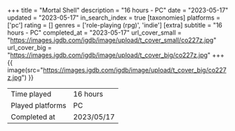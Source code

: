 +++
title = "Mortal Shell"
description = "16 hours - PC"
date = "2023-05-17"
updated = "2023-05-17"
in_search_index = true
[taxonomies]
platforms = ['pc']
rating = []
genres = ['role-playing (rpg)', 'indie']
[extra]
subtitle = "16 hours - PC"
completed_at = "2023-05-17"
url_cover_small = "https://images.igdb.com/igdb/image/upload/t_cover_small/co227z.jpg"
url_cover_big = "https://images.igdb.com/igdb/image/upload/t_cover_big/co227z.jpg"
+++
{{ image(src="https://images.igdb.com/igdb/image/upload/t_cover_big/co227z.jpg") }}

|              |            |
| ------------ | ---------- |
| Time played  | 16 hours |
| Played platforms    | PC |
| Completed at | 2023/05/17 |

